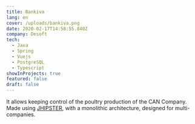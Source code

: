 ```yaml
---
title: Bankiva
lang: en
cover: /uploads/bankiva.png
date: 2020-02-17T14:58:55.840Z
company: Desoft
tech:
  - Java
  - Spring
  - Vuejs
  - PostgreSQL
  - Typescript
showInProjects: true
featured: false
draft: false
---
```

It allows keeping control of the poultry production of the CAN Company. Made using [JHIPSTER](https://www.jhipster.tech/), with a monolithic architecture, designed for multi-companies.
